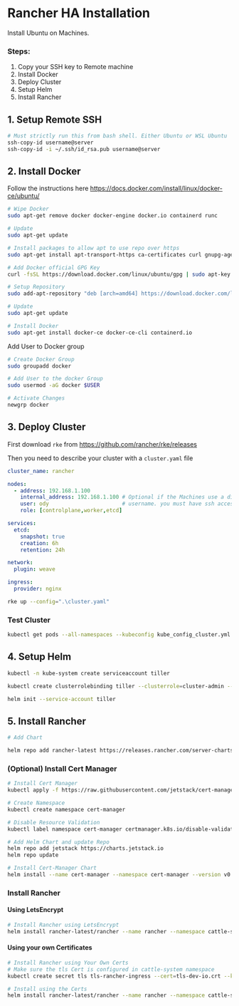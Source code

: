 # Rancher HA Installation
Install Ubuntu on Machines.

### Steps:
  1. Copy your SSH key to Remote machine
  2. Install Docker
  3. Deploy Cluster
  4. Setup Helm
  5. Install Rancher

## 1. Setup Remote SSH

```bash
# Must strictly run this from bash shell. Either Ubuntu or WSL Ubuntu
ssh-copy-id username@server
ssh-copy-id -i ~/.ssh/id_rsa.pub username@server
```

## 2. Install Docker

Follow the instructions here https://docs.docker.com/install/linux/docker-ce/ubuntu/
```bash
# Wipe Docker
sudo apt-get remove docker docker-engine docker.io containerd runc

# Update
sudo apt-get update

# Install packages to allow apt to use repo over https
sudo apt-get install apt-transport-https ca-certificates curl gnupg-agent software-properties-common

# Add Docker official GPG Key
curl -fsSL https://download.docker.com/linux/ubuntu/gpg | sudo apt-key add -

# Setup Repository
sudo add-apt-repository "deb [arch=amd64] https://download.docker.com/linux/ubuntu $(lsb_release -cs) stable"

# Update
sudo apt-get update

# Install Docker
sudo apt-get install docker-ce docker-ce-cli containerd.io
```

Add User to Docker group
```bash
# Create Docker Group
sudo groupadd docker

# Add User to the docker Group
sudo usermod -aG docker $USER

# Activate Changes
newgrp docker
```


## 3. Deploy Cluster

First download `rke` from https://github.com/rancher/rke/releases

Then you need to describe your cluster with a `cluster.yaml` file

```yaml
cluster_name: rancher

nodes:
  - address: 192.168.1.100
    internal_address: 192.168.1.100 # Optional if the Machines use a different IP from the Public IP
    user: ody                       # username. you must have ssh access to the Server
    role: [controlplane,worker,etcd]

services:
  etcd:
    snapshot: true
    creation: 6h
    retention: 24h

network:
  plugin: weave

ingress:
  provider: nginx
```
```bash
rke up --config=".\cluster.yaml"
```

### Test Cluster

```bash
kubectl get pods --all-namespaces --kubeconfig kube_config_cluster.yml
```

## 4. Setup Helm
```bash
kubectl -n kube-system create serviceaccount tiller

kubectl create clusterrolebinding tiller --clusterrole=cluster-admin --serviceaccount=kube-system:tiller

helm init --service-account tiller
```

## 5. Install Rancher
```bash
# Add Chart

helm repo add rancher-latest https://releases.rancher.com/server-charts/latest
```
### (Optional) Install Cert Manager
```bash
# Install Cert Manager
kubectl apply -f https://raw.githubusercontent.com/jetstack/cert-manager/release-0.9/deploy/manifests/00-crds.yaml

# Create Namespace
kubectl create namespace cert-manager

# Disable Resource Validation
kubectl label namespace cert-manager certmanager.k8s.io/disable-validation=true

# Add Helm Chart and update Repo
helm repo add jetstack https://charts.jetstack.io
helm repo update

# Install Cert-Manager Chart
helm install --name cert-manager --namespace cert-manager --version v0.9.1 jetstack/cert-manager
```
### Install Rancher
#### Using LetsEncrypt
```bash
# Install Rancher using LetsEncrypt
helm install rancher-latest/rancher --name rancher --namespace cattle-system --set hostname=rancher.hostname.com --set ingress.tls.source=letsEncrypt
```

#### Using your own Certificates
```bash
# Install Rancher using Your Own Certs
# Make sure the tls Cert is configured in cattle-system namespace
kubectl create secret tls tls-rancher-ingress --cert=tls-dev-io.crt --key=tls-dev-io.key --namespace cattle-system

# Install using the Certs
helm install rancher-latest/rancher --name rancher --namespace cattle-system --set hostname=rancher.hostname.com --set ingress.tls.source=tls-rancher-ingress


```